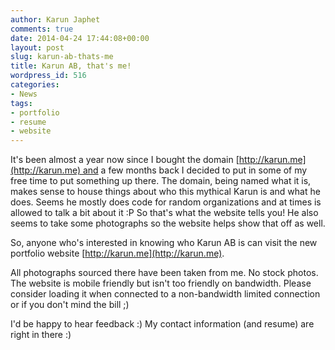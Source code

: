 ```yaml
---
author: Karun Japhet
comments: true
date: 2014-04-24 17:44:08+00:00
layout: post
slug: karun-ab-thats-me
title: Karun AB, that's me!
wordpress_id: 516
categories:
- News
tags:
- portfolio
- resume
- website
---
```


It's been almost a year now since I bought the domain [http://karun.me](http://karun.me) and a few months back I decided to put in some of my free time to put something up there. The domain, being named what it is, makes sense to house things about who this mythical Karun is and what he does. Seems he mostly does code for random organizations and at times is allowed to talk a bit about it :P So that's what the website tells you! He also seems to take some photographs so the website helps show that off as well.

So, anyone who's interested in knowing who Karun AB is can visit the new portfolio website [http://karun.me](http://karun.me).

All photographs sourced there have been taken from me. No stock photos. The website is mobile friendly but isn't too friendly on bandwidth. Please consider loading it when connected to a non-bandwidth limited connection or if you don't mind the bill ;)

I'd be happy to hear feedback :) My contact information (and resume) are right in there :)
